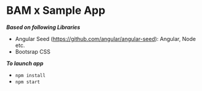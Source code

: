 # BAM x Sample App

***Based on following Libraries***

- Angular Seed (https://github.com/angular/angular-seed): Angular, Node etc.
- Bootsrap CSS


***To launch app***

- ```npm install```
- ```npm start```